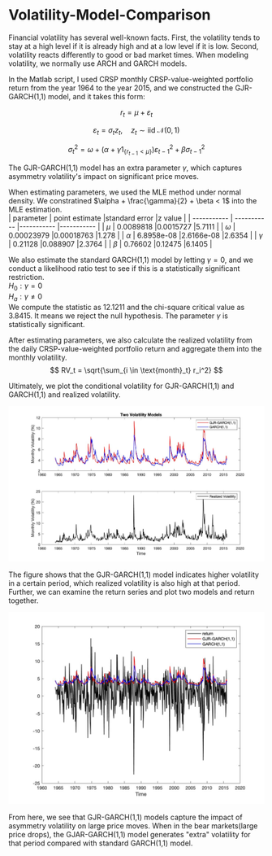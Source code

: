 # Volatility-Model-Comparison

Financial volatility has several well-known facts. First, the volatility tends to stay at a high level if it is already high and at a low level if it is low. Second, volatility reacts differently to good or bad market times. When modeling volatility, we normally use ARCH and GARCH models. 

In the Matlab script, I used CRSP monthly CRSP-value-weighted portfolio return from the year 1964 to the year 2015, and we constructed the GJR-GARCH(1,1) model, and it takes this form:  

$$ r_t = \mu + \varepsilon_t $$

$$ \varepsilon_t = \sigma_t z_t, \quad z_t \sim \text{iid} \ \mathcal{N}(0, 1) $$

$$ \sigma_t^2 = \omega + (\alpha + \gamma 1_{\{r_{t-1} < \mu\}}) \varepsilon_{t-1}^2 + \beta \sigma_{t-1}^2 $$

The GJR-GARCH(1,1) model has an extra parameter $\gamma$, which captures asymmetry volatility's impact on significant price moves.

When estimating parameters, we used the MLE method under normal density. We constratined $\alpha + \frac{\gamma}{2} + \beta < 1$ into the MLE estimation.  
| parameter | point estimate |standard error |z value |
| ----------- | ----------- |----------- |----------- |
| $\mu$ | 0.0089818 |0.0015727 |5.7111 |
| $\omega$ | 0.00023979 |0.00018763 |1.278 |
| $\alpha$ | 6.8958e-08 |2.6166e-08 |2.6354 |
| $\gamma$ | 0.21128 |0.088907 |2.3764 |
| $\beta$ | 0.76602 |0.12475 |6.1405 |

We also estimate the standard GARCH(1,1) model by letting $\gamma = 0$, and we conduct a likelihood ratio test to see if this is a statistically significant restriction.  
$H_0: \gamma = 0$    
$H_a: \gamma \neq 0$  
We compute the statistic as 12.1211 and the chi-square critical value as 3.8415. It means we reject the null hypothesis. The parameter $\gamma$ is statistically significant.   

After estimating parameters, we also calculate the realized volatility from the daily CRSP-value-weighted portfolio return and aggregate them into the monthly volatility. 
$$ RV_t = \sqrt{\sum_{i \in \text{month}_t} r_i^2} $$

Ultimately, we plot the conditional volatility for GJR-GARCH(1,1) and GARCH(1,1) and realized volatility.

![volplot](vol_model.jpg)

The figure shows that the GJR-GARCH(1,1) model indicates higher volatility in a certain period, which realized volatility is also high at that period. Further, we can examine the return series and plot two models and return together.

![return_vol_plot](return_vol.jpg)

From here, we see that GJR-GARCH(1,1) models capture the impact of asymmetry volatility on large price moves. When in the bear markets(large price drops), the GJAR-GARCH(1,1) model generates "extra" volatility for that period compared with standard GARCH(1,1) model. 



